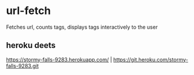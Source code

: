 # url-fetch
Fetches url, counts tags, displays tags interactively to the user


## heroku deets
https://stormy-falls-9283.herokuapp.com/ | https://git.heroku.com/stormy-falls-9283.git

